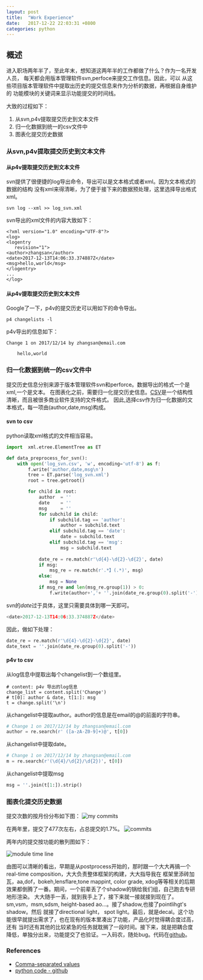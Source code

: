 ```yaml
---
layout: post
title:  "Work Experience"
date:   2017-12-22 22:03:31 +0800
categories: python
---
```


## 概述 ##

进入职场两年半了，至此年末，想知道这两年半的工作都做了什么？作为一名开发人员，
每天都会用版本管理软件svn,perfoce来提交工作信息。因此，可以
从这些项目版本管理软件中提取出历史的提交信息来作为分析的数据，再根据自身维护的
功能模块的关键词来显示功能提交的时间线。

大致的过程如下：

1. 从svn,p4v提取提交历史到文本文件
2. 归一化数据到统一的csv文件中
3. 图表化提交历史数据

### 从svn,p4v提取提交历史到文本文件 ###

#### 从p4v提取提交历史到文本文件 ####

svn提供了很便捷的log导出命令，导出可以是文本格式或者xml。因为文本格式的数据的结构
没有xml来得清晰，为了便于接下来的数据预处理，这里选择导出格式xml。

```
svn log --xml >> log_svn.xml
```

svn导出的xml文件的内容大致如下：

```
<?xml version="1.0" encoding="UTF-8"?>
<log>
<logentry
   revision="1">
<author>zhangsan</author>
<date>2017-12-13T14:06:33.374887Z</date>
<msg>hello,world</msg>
</logentry>
...
</log>
```

#### 从p4v提取提交历史到文本文件 ####
Google了一下，p4v的提交历史可以用如下的命令导出。

``` p4v
p4 changelists -l
```

p4v导出的信息如下：
```
Change 1 on 2017/12/14 by zhangsan@email.com

	hello,world
```

### 归一化数据到统一的csv文件中 ###

提交历史信息分别来源于版本管理软件svn和perforce。数据导出的格式一个是xml,一个是文本。
在图表化之前，需要归一化提交历史信息。[CSV]是一个结构性清晰，而且被很多商业软件支持的文件格式。
因此,选择csv作为归一化数据的文本格式，每一项由(author,date,msg)构成。

#### svn to csv ####

python读取xml格式的文件相当容易。

```python
import  xml.etree.ElementTree as ET

def data_preprocess_for_svn():
    with open('log_svn.csv', 'w', encoding='utf-8') as f:
        f.write('author,date,msg\n')
        tree = ET.parse('log_svn.xml')
        root = tree.getroot()

        for child in root:
            author  = ''
            date    = ''
            msg     = ''
            for subchild in child:
                if subchild.tag == 'author':
                    author = subchild.text
                elif subchild.tag == 'date':
                    date = subchild.text
                elif subchild.tag == 'msg':
                    msg = subchild.text
                
            date_re = re.match(r'\d{4}-\d{2}-\d{2}', date)
            if msg:
                msg_re = re.match(r'.*】(.*)', msg)
            else:
                msg = None
            if msg_re and len(msg_re.group(1)) > 0:
                f.write(author+','+ ''.join(date_re.group(0).split('-'))+','+ msg_re.group(1)+'\n')
```

svn的*date*过于具体，这里只需要具体到哪一天即可。

```python
<date>2017-12-13T14:06:33.374887Z</date>
```

因此，做如下处理：

```python
date_re = re.match(r'\d{4}-\d{2}-\d{2}', date)
date_text = ''.join(date_re.group(0).split('-'))
```

#### p4v to csv ####

从log信息中提取出每个changelist到一个数组里。
```
# content: p4v 导出的log信息
change_list = content.split('Change')
# t[0]: author & date, t[1:]: msg
t = change.split('\n')
```

从changelist中提取author。author的信息是在email的@的前面的字符串。
```python
# Change 1 on 2017/12/14 by zhangsan@email.com
author = re.search(r' ([a-zA-Z0-9]+)@', t[0]) 
```

从changelist中提取date。
```python
# Change 1 on 2017/12/14 by zhangsan@email.com
m = re.search(r'(\d{4}/\d{2}/\d{2})', t[0])
```

从changelist中提取msg
```python
msg = ''.join(t[1:]).strip()
```

### 图表化提交历史数据 ###

提交次数的按月份分布如下图：
![my commits](/assets/images/work_experience/my_commit.jpg "my commits")

在两年里，提交了477次左右，占总提交的1.7%。
![commits](/assets/images/work_experience/commits.png "commits")



两年内的提交按功能的散列图如下：

![module time line](/assets/images/work_experience/time-line.png "module time line")

由图可以清晰的看出，早期是从postprocess开始的，那时跟一个大大再搞一个real-time composition，大大负责整体框架的构建，大大指导我在
框架里添砖加瓦，aa,dof，bokeh,lensflare,tone mappint, color grade, xdog等等相关的后期效果都倒腾了一番。期间，一个前辈丢了个shadow的锅给我们组，自己跑去专研地形渲染。
大大随手一丢，就到我手上了，接下来就一接就接到现在了。sm,vsm，msm,sdsm, height-based ao...。接了shadow,也接了pointlihgt's shadow。然后
就接了directional light， spot light。最后，就是decal。这个功能很早就提出需求了，也在现有的版本里凑出了功能，产品化时觉得耦合度过高，还有
当时还有其他的比较紧急的任务就耽搁了一段时间。接下来，就是把耦合度降低，单独分出来，功能提交了也验证。一入码农，随处bug。代码在[github]。

### References ###

* [Comma-separated values](https://en.wikipedia.org/wiki/Comma-separated_values)
* [python code - github](https://github.com/jamelouis/python-practice/blob/master/history/works.py)

[CSV]:https://en.wikipedia.org/wiki/Comma-separated_values
[github]:https://github.com/jamelouis/python-practice/blob/master/history/works.py